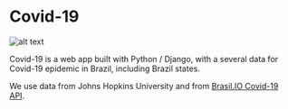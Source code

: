 # Covid-19

![alt text](static/img/sarscov2.jpeg)

Covid-19 is a web app built with Python / Django, with a several data for Covid-19 epidemic in Brazil, including Brazil states.

We use data from Johns Hopkins University and from [Brasil.IO Covid-19 API](https://github.com/turicas/covid19-br/blob/master/api.md).
